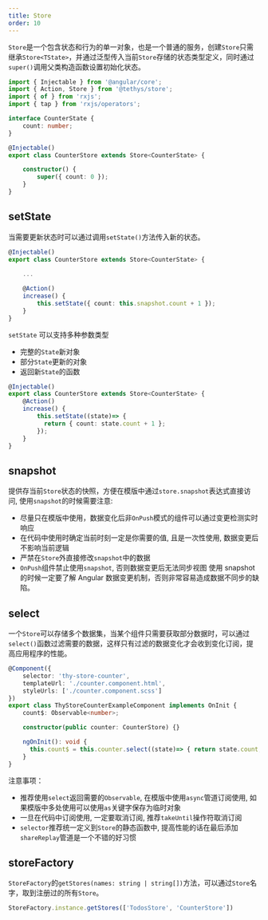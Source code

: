 ```yaml
---
title: Store
order: 10
---
```


`Store`是一个包含状态和行为的单一对象，也是一个普通的服务，创建`Store`只需继承`Store<TState>`，并通过泛型传入当前`Store`存储的状态类型定义，同时通过`super()`调用父类构造函数设置初始化状态。

```ts
import { Injectable } from '@angular/core';
import { Action, Store } from '@tethys/store';
import { of } from 'rxjs';
import { tap } from 'rxjs/operators';

interface CounterState {
    count: number;
}

@Injectable()
export class CounterStore extends Store<CounterState> {

    constructor() {
        super({ count: 0 });
    }
}
```

## setState

当需要更新状态时可以通过调用`setState()`方法传入新的状态。

```ts
@Injectable()
export class CounterStore extends Store<CounterState> {
    
    ...

    @Action()
    increase() {
        this.setState({ count: this.snapshot.count + 1 });
    }
}
```
`setState` 可以支持多种参数类型
- 完整的`State`新对象
- 部分`State`更新的对象
- 返回新`State`的函数

```ts
@Injectable()
export class CounterStore extends Store<CounterState> {
    @Action()
    increase() {
        this.setState((state)=> {
          return { count: state.count + 1 };
        });
    }
}
```

## snapshot
提供存当前`Store`状态的快照，方便在模版中通过`store.snapshot`表达式直接访问, 使用`snapshot`的时候需要注意:
- 尽量只在模版中使用，数据变化后非`OnPush`模式的组件可以通过变更检测实时响应
- 在代码中使用时确定当前时刻一定是你需要的值, 且是一次性使用, 数据变更后不影响当前逻辑
- 严禁在`Store`外直接修改`snapshot`中的数据
- `OnPush`组件禁止使用`snapshot`, 否则数据变更后无法同步视图
<alert>使用 snapshot 的时候一定要了解 Angular 数据变更机制，否则非常容易造成数据不同步的缺陷。</alert>

## select
一个`Store`可以存储多个数据集，当某个组件只需要获取部分数据时，可以通过`select()`函数过滤需要的数据，这样只有过滤的数据变化才会收到变化订阅，提高应用程序的性能。

```ts
@Component({
    selector: 'thy-store-counter',
    templateUrl: './counter.component.html',
    styleUrls: ['./counter.component.scss']
})
export class ThyStoreCounterExampleComponent implements OnInit {
    count$: Observable<number>;

    constructor(public counter: CounterStore) {}

    ngOnInit(): void {
      this.count$ = this.counter.select((state)=> { return state.count; }))
    }
}
```

注意事项：
- 推荐使用`select`返回需要的`Observable`, 在模版中使用`async`管道订阅使用, 如果模版中多处使用可以使用`as`关键字保存为临时对象
- 一旦在代码中订阅使用, 一定要取消订阅, 推荐`takeUntil`操作符取消订阅
- `selector`推荐统一定义到`Store`的静态函数中, 提高性能的话在最后添加`shareReplay`管道是一个不错的好习惯

## storeFactory
`StoreFactory`的`getStores(names: string | string[])`方法，可以通过`Store`名字，取到注册过的所有`Store`。
```ts
StoreFactory.instance.getStores(['TodosStore', 'CounterStore'])
```
